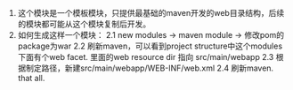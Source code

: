1. 这个模块是一个模板模块，只提供最基础的maven开发的web目录结构，后续的模块都可能从这个模块复制后开发。
2. 如何生成这样一个模块：
    2.1 new modules -> maven module -> 修改pom的package为war
    2.2 刷新maven，可以看到project structure中这个modules下面有个web facet. 里面的web resource dir 指向 src/main/webapp
    2.3 根据制定路径，新建src/main/webapp/WEB-INF/web.xml
    2.4 刷新maven. that all.


